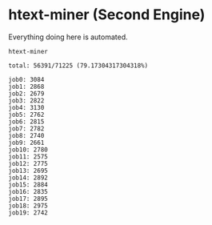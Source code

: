 # htext-miner (Second Engine)

Everything doing here is automated.

```
htext-miner

total: 56391/71225 (79.17304317304318%)

job0: 3084
job1: 2868
job2: 2679
job3: 2822
job4: 3130
job5: 2762
job6: 2815
job7: 2782
job8: 2740
job9: 2661
job10: 2780
job11: 2575
job12: 2775
job13: 2695
job14: 2892
job15: 2884
job16: 2835
job17: 2895
job18: 2975
job19: 2742
```